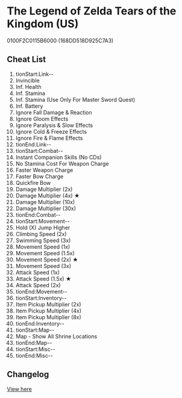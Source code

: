 # The Legend of Zelda Tears of the Kingdom (US)
0100F2C0115B6000 (168DD518D925C7A3)

## Cheat List
1. tionStart:Link--
1. Invincible
1. Inf. Health
1. Inf. Stamina
1. Inf. Stamina (Use Only For Master Sword Quest)
1. Inf. Battery
1. Ignore Fall Damage & Reaction
1. Ignore Gloom Effects
1. Ignore Paralysis & Slow Effects
1. Ignore Cold & Freeze Effects
1. Ignore Fire & Flame Effects
1. tionEnd:Link--
1. tionStart:Combat--
1. Instant Companion Skills (No CDs)
1. No Stamina Cost For Weapon Charge
1. Faster Weapon Charge
1. Faster Bow Charge
1. Quickfire Bow
1. Damage Multiplier (2x)
1. Damage Multiplier (4x) ★
1. Damage Multiplier (10x)
1. Damage Multiplier (30x)
1. tionEnd:Combat--
1. tionStart:Movement--
1. Hold (X) Jump Higher
1. Climbing Speed (2x)
1. Swimming Speed (3x)
1. Movement Speed (1x)
1. Movement Speed (1.5x)
1. Movement Speed (2x) ★
1. Movement Speed (3x)
1. Attack Speed (1x)
1. Attack Speed (1.5x) ★
1. Attack Speed (2x)
1. tionEnd:Movement--
1. tionStart:Inventory--
1. Item Pickup Multiplier (2x)
1. Item Pickup Multiplier (4x)
1. Item Pickup Multiplier (8x)
1. tionEnd:Inventory--
1. tionStart:Map--
1. Map - Show All Shrine Locations
1. tionEnd:Map--
1. tionStart:Misc--
1. tionEnd:Misc--

## Changelog
[View here](./CHANGELOG.md)